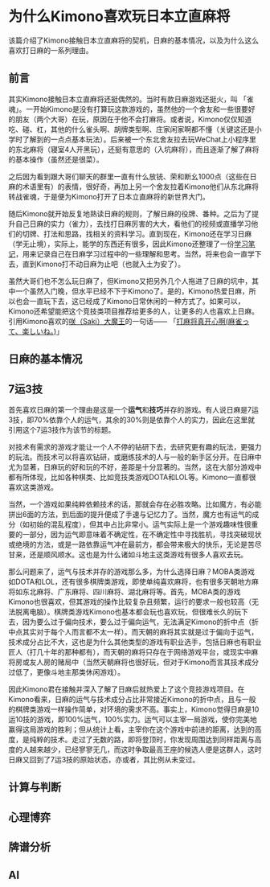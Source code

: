 # 为什么Kimono喜欢玩日本立直麻将

该篇介绍了Kimono接触日本立直麻将的契机，日麻的基本情况，以及为什么这么喜欢打日麻的一系列理由。

## 前言

其实Kimono接触日本立直麻将还挺偶然的。当时有款日麻游戏还挺火，叫 「雀魂」。一开始Kimono是没有打算玩这款游戏的，虽然他的一个舍友和一些很要好的朋友（两个大哥）在玩，原因在于他不会打麻将。或者说，Kimono仅仅知道吃、碰、杠，其他的什么雀头啊、胡牌类型啊、庄家闲家啊都不懂（关键这还是小学时了解到的一点点基本玩法）。后来被一个东北舍友拉去玩WeChat上小程序里的东北麻将（寝室4人开黑玩），还挺有意思的（入坑麻将），而且逐渐了解了麻将的基本操作（虽然还是很菜）。

之后因为看到跟大哥们聊天的群里一直有什么放铳、荣和断幺1000点（这些在日麻的术语里有）的表情，很好奇，再加上另一个舍友拉着Kimono他们从东北麻将转战雀魂，于是便为Kimono打开了日本立直麻将的新世界大门。

随后Kimono就开始反复地熟读日麻的规则，了解日麻的役牌、番种。之后为了提升自己日麻的实力（雀力），去找打日麻厉害的大大，看他们的视频或直播学习他们的切牌、打法和思路，找相关的资料学习。直到现在，Kimono还在学习日麻（学无止境），实际上，能学的东西还有很多，因此Kimono还整理了一份[学习笔记](Recreation/Mahjong.md)，用来记录自己在日麻学习过程中的一些理解和思考。当然，将来也会一直学下去，直到Kimono打不动日麻为止吧（也就入土为安了）。

虽然大哥们也不怎么玩日麻了，但Kimono又把另外几个人拖进了日麻的坑中，其中一个虽然入门晚，但水平已经不下于Kimono了。是的，Kimono热爱日麻，所以也会一直玩下去，这已经成了Kimono日常休闲的一种方式了。如果可以，Kimono还希望能把这个竞技类项目推荐给更多的人，让更多的人也喜欢上日麻。引用Kimono喜欢的[咲（Saki）大魔王](https://zh.moegirl.org/%E5%AE%AB%E6%B0%B8%E5%92%B2)的一句话——
「[打麻将真开心啊(麻雀って、楽しいね。)](https://zh.moegirl.org/%E6%89%93%E9%BA%BB%E5%B0%86%E7%9C%9F%E5%BC%80%E5%BF%83%E5%95%8A)」

## 日麻的基本情况

## 7运3技

首先喜欢日麻的第一个理由是这是一个**运气**和**技巧**并存的游戏。有人说日麻是7运3技，即70%依靠个人的运气，其余的30%则是依靠个人的实力，因此在这里就引用这个7运3技作为该节的标题。

对技术有需求的游戏才能让一个人不停的钻研下去，去研究更有趣的玩法，更强力的玩法。而技术可以将喜欢钻研，或磨练技术的人与一般的新手区分开。在日麻中尤为显著，日麻玩的好和玩的不好，差距是十分显著的。当然，这在大部分游戏中都有所体现，比如各种棋类、比如竞技类游戏DOTA和LOL等。Kimono一直都很喜欢这类游戏。

当然，一个游戏如果纯粹依赖技术的话，那就会存在必胜攻略。比如魔方，有必能拼出6面的方法，到后面的提升便成了手速与记忆力了。当然，魔方也有运气的成分（如初始的混乱程度），但其中占比非常小。运气实际上是一个游戏趣味性很重要的一部分，因为运气即意味着不确定性，在不确定性中寻找胜机，寻找突破现状或绝境的方法，或是一路依靠运气冲在最前方，都会带来极大的快乐，无论是苦尽甘来，还是顺风顺水。这也是为什么诸如斗地主这类游戏有很多人喜欢去玩。

那么问题来了，运气与技术并存的游戏那么多，为什么选择日麻？MOBA类游戏如DOTA和LOL，还有很多棋牌类游戏，即使单纯喜欢麻将，也有很多天朝地方麻将如东北麻将、广东麻将、四川麻将、湖北麻将等。首先，MOBA类的游戏Kimono也很喜欢，但其游戏的操作比较复杂且频繁，运行的要求一般也较高（无法脱离电脑）。棋牌类游戏Kimono也基本都会玩也喜欢玩，但很难长久的玩下去，因为要么过于偏向技术，要么过于偏向运气，无法满足Kimono的折中点（折中点其实对于每个人而言都不太一样）。而天朝的麻将其实就是过于偏向于运气，技术成分占比不大，这也是为什么其他类型的游戏有职业选手，包括日麻也有职业匠人（打几十年的那种都有），而天朝的麻将只存在于网络游戏平台，或现实中麻将房或友人房的赌局中（当然天朝麻将也很好玩，但对于Kimono而言其技术成分过低了，更像斗地主那类休闲游戏）。

因此Kimono君在接触并深入了解了日麻后就热爱上了这个竞技游戏项目。在Kimono看来，日麻的运气与技术成分占比非常接近Kimono的折中点，且与一般的棋牌类游戏一样操作简单，对环境的需求不高。事实上，Kimono觉得日麻是10运10技的游戏，即100%运气，100%实力。运气可以主宰一局游戏，使你完美地赢得这局游戏的胜利；但从统计上看，主宰你在这个游戏中前进的距离，达到的高度，是纯粹的技术。走过了无数的路，即将登顶时，你发现周围达到同样距离与高度的人越来越少，已经寥寥无几，而这时争取最高王座的候选人便是这群人，这时日麻又回到了7运3技的原始状态，亦或者，其比例从未变过。

## 计算与判断

## 心理博弈

## 牌谱分析

## AI